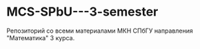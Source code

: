 # MCS-SPbU---3-semester
Репозиторий со всеми материалами МКН СПбГУ направления "Математика" 3 курса.
